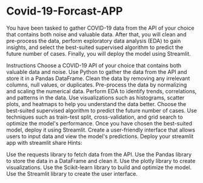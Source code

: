 # Covid-19-Forcast-APP

You have been tasked to gather COVID-19 data from the API of your choice that contains both noise and valuable data. After that, you will clean and pre-process the data, perform exploratory data analysis (EDA) to gain insights, and select the best-suited supervised algorithm to predict the future number of cases. Finally, you will deploy the model using Streamlit.

Instructions
Choose a COVID-19 API of your choice that contains both valuable data and noise.
Use Python to gather the data from the API and store it in a Pandas DataFrame.
Clean the data by removing any irrelevant columns, null values, or duplicates.
Pre-process the data by normalizing and scaling the numerical data.
Perform EDA to identify trends, correlations, and patterns in the data. Use visualizations such as histograms, scatter plots, and heatmaps to help you understand the data better.
Choose the best-suited supervised algorithm to predict the future number of cases. Use techniques such as train-test split, cross-validation, and grid search to optimize the model's performance.
Once you have chosen the best-suited model, deploy it using Streamlit. Create a user-friendly interface that allows users to input data and view the model's predictions.
Deploy your streamlit app with streamlit share
Hints:

Use the requests library to fetch data from the API.
Use the Pandas library to store the data in a DataFrame and clean it.
Use the plotly  library to create visualizations.
Use the Scikit-learn library to build and optimize the model.
Use the Streamlit library to create the user interface.
